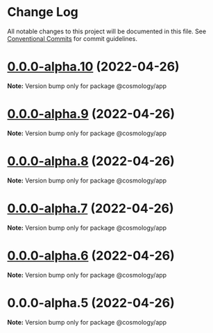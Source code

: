# Change Log

All notable changes to this project will be documented in this file.
See [Conventional Commits](https://conventionalcommits.org) for commit guidelines.

# [0.0.0-alpha.10](https://github.com/cosmology-finance/web/compare/@cosmology/app@0.0.0-alpha.9...@cosmology/app@0.0.0-alpha.10) (2022-04-26)

**Note:** Version bump only for package @cosmology/app





# [0.0.0-alpha.9](https://github.com/cosmology-finance/web/compare/@cosmology/app@0.0.0-alpha.8...@cosmology/app@0.0.0-alpha.9) (2022-04-26)

**Note:** Version bump only for package @cosmology/app





# [0.0.0-alpha.8](https://github.com/cosmology-finance/web/compare/@cosmology/app@0.0.0-alpha.7...@cosmology/app@0.0.0-alpha.8) (2022-04-26)

**Note:** Version bump only for package @cosmology/app





# [0.0.0-alpha.7](https://github.com/cosmology-finance/web/compare/@cosmology/app@0.0.0-alpha.6...@cosmology/app@0.0.0-alpha.7) (2022-04-26)

**Note:** Version bump only for package @cosmology/app





# [0.0.0-alpha.6](https://github.com/cosmology-finance/web/compare/@cosmology/app@0.0.0-alpha.5...@cosmology/app@0.0.0-alpha.6) (2022-04-26)

**Note:** Version bump only for package @cosmology/app





# 0.0.0-alpha.5 (2022-04-26)

**Note:** Version bump only for package @cosmology/app
